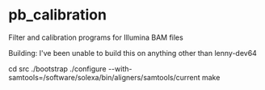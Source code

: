 pb_calibration
==============

Filter and calibration programs for Illumina BAM files

Building:
I've been unable to build this on anything other than lenny-dev64

cd src
./bootstrap
./configure --with-samtools=/software/solexa/bin/aligners/samtools/current
make

